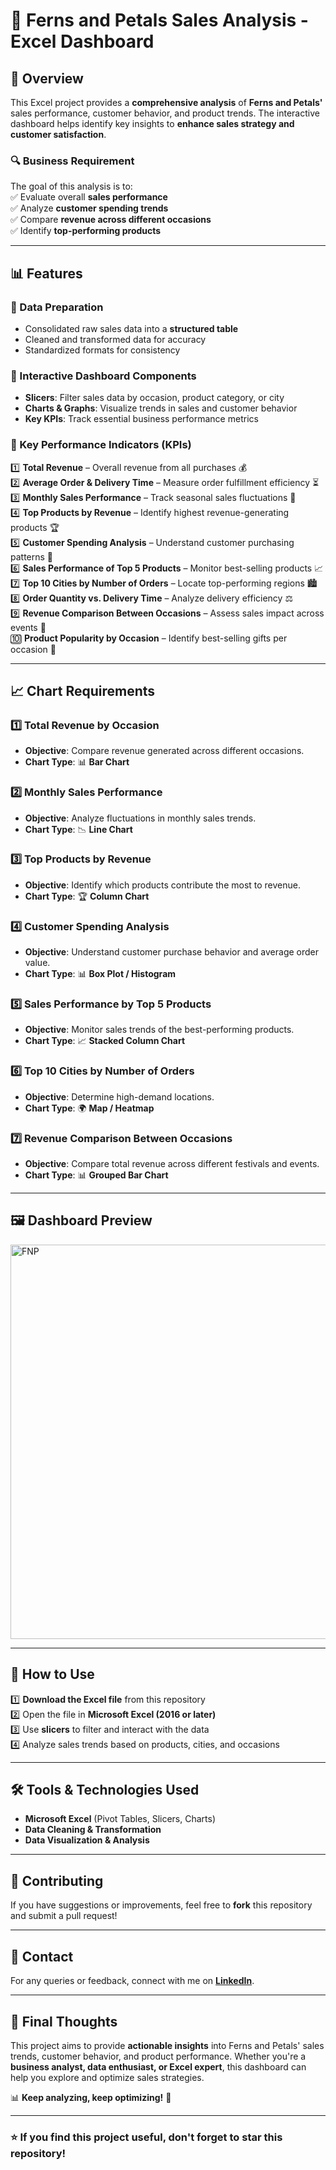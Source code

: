 # 🎁 Ferns and Petals Sales Analysis - Excel Dashboard

## 📌 Overview  
This Excel project provides a **comprehensive analysis** of **Ferns and Petals'** sales performance, customer behavior, and product trends. The interactive dashboard helps identify key insights to **enhance sales strategy and customer satisfaction**.  

### 🔍 **Business Requirement**  
The goal of this analysis is to:  
✅ Evaluate overall **sales performance**  
✅ Analyze **customer spending trends**  
✅ Compare **revenue across different occasions**  
✅ Identify **top-performing products**  

---

## 📊 Features  
### **🔹 Data Preparation**  
- Consolidated raw sales data into a **structured table**  
- Cleaned and transformed data for accuracy  
- Standardized formats for consistency  

### **🔹 Interactive Dashboard Components**  
- **Slicers**: Filter sales data by occasion, product category, or city  
- **Charts & Graphs**: Visualize trends in sales and customer behavior  
- **Key KPIs**: Track essential business performance metrics  

### **🔹 Key Performance Indicators (KPIs)**  
1️⃣ **Total Revenue** – Overall revenue from all purchases 💰  
2️⃣ **Average Order & Delivery Time** – Measure order fulfillment efficiency ⏳  
3️⃣ **Monthly Sales Performance** – Track seasonal sales fluctuations 📆  
4️⃣ **Top Products by Revenue** – Identify highest revenue-generating products 🏆  
5️⃣ **Customer Spending Analysis** – Understand customer purchasing patterns 👤  
6️⃣ **Sales Performance of Top 5 Products** – Monitor best-selling products 📈  
7️⃣ **Top 10 Cities by Number of Orders** – Locate top-performing regions 🏙️  
8️⃣ **Order Quantity vs. Delivery Time** – Analyze delivery efficiency ⚖️  
9️⃣ **Revenue Comparison Between Occasions** – Assess sales impact across events 🎉  
🔟 **Product Popularity by Occasion** – Identify best-selling gifts per occasion 🎁  

---

## 📈 Chart Requirements  

### **1️⃣ Total Revenue by Occasion**  
- **Objective**: Compare revenue generated across different occasions.  
- **Chart Type**: 📊 **Bar Chart**  

### **2️⃣ Monthly Sales Performance**  
- **Objective**: Analyze fluctuations in monthly sales trends.  
- **Chart Type**: 📉 **Line Chart**  

### **3️⃣ Top Products by Revenue**  
- **Objective**: Identify which products contribute the most to revenue.  
- **Chart Type**: 🏆 **Column Chart**  

### **4️⃣ Customer Spending Analysis**  
- **Objective**: Understand customer purchase behavior and average order value.  
- **Chart Type**: 📊 **Box Plot / Histogram**  

### **5️⃣ Sales Performance by Top 5 Products**  
- **Objective**: Monitor sales trends of the best-performing products.  
- **Chart Type**: 📈 **Stacked Column Chart**  

### **6️⃣ Top 10 Cities by Number of Orders**  
- **Objective**: Determine high-demand locations.  
- **Chart Type**: 🌍 **Map / Heatmap**  

### **7️⃣ Revenue Comparison Between Occasions**  
- **Objective**: Compare total revenue across different festivals and events.  
- **Chart Type**: 📊 **Grouped Bar Chart**  

---

## 🖼️ Dashboard Preview  

<img width="631" alt="FNP" src="https://github.com/user-attachments/assets/e7033b06-70fa-421a-aa5d-a82c33567e21" />


---

## 🚀 How to Use  
1️⃣ **Download the Excel file** from this repository  
2️⃣ Open the file in **Microsoft Excel (2016 or later)**  
3️⃣ Use **slicers** to filter and interact with the data  
4️⃣ Analyze sales trends based on products, cities, and occasions  

---

## 🛠️ Tools & Technologies Used  
- **Microsoft Excel** (Pivot Tables, Slicers, Charts)  
- **Data Cleaning & Transformation**  
- **Data Visualization & Analysis**  

---

## 📢 Contributing  
If you have suggestions or improvements, feel free to **fork** this repository and submit a pull request!  

---

## 📩 Contact  
For any queries or feedback, connect with me on **[LinkedIn](your-linkedin-url)**.  

---

## 🌟 Final Thoughts  
This project aims to provide **actionable insights** into Ferns and Petals' sales trends, customer behavior, and product performance. Whether you're a **business analyst, data enthusiast, or Excel expert**, this dashboard can help you explore and optimize sales strategies.  

📊 **Keep analyzing, keep optimizing!** 🚀  

---

### ⭐ If you find this project useful, don't forget to **star** this repository!  
